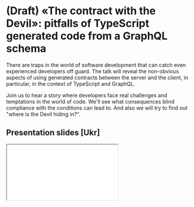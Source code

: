 # (Draft) «The contract with the Devil»: pitfalls of TypeScript generated code from a GraphQL schema

There are traps in the world of software development that can catch even
experienced developers off guard. The talk will reveal the non-obvious aspects
of using generated contracts between the server and the client, in particular,
in the context of TypeScript and GraphQL.

Join us to hear a story where developers face real challenges and temptations in
the world of code. We'll see what consequences blind compliance with the
conditions can lead to. And also we will try to find out "where is the Devil
hiding in?".

## Presentation slides [Ukr]

<div data-container-unfold="lg">
    <div className="aspect-ratio" data-ratio="16/9">
        <iframe src="/slides/contract-with-devil" title="Presentation slides" />
    </div>
</div>
